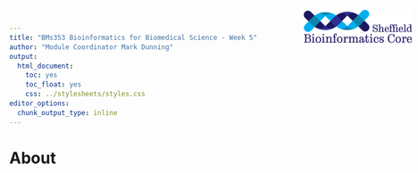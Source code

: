 ```yaml
---
title: "BMs353 Bioinformatics for Biomedical Science - Week 5"
author: "Module Coordinator Mark Dunning"
output: 
  html_document: 
    toc: yes
    toc_float: yes
    css: ../stylesheets/styles.css
editor_options: 
  chunk_output_type: inline
---
```


<img src="../images/logo-sm.png" style="position:absolute;top:40px;right:10px;" width="200" />

# About 
